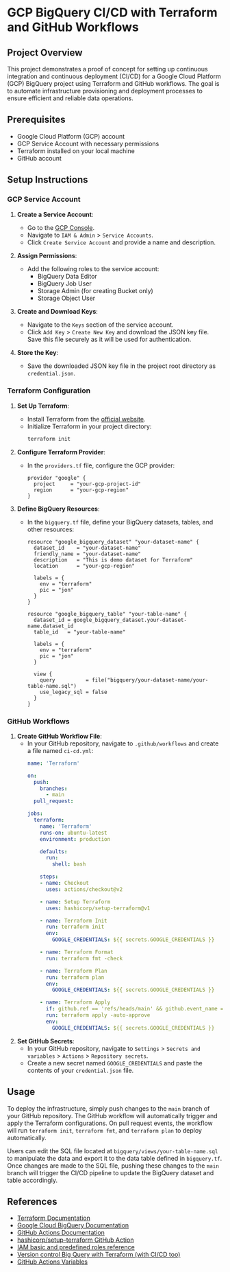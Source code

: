 # GCP BigQuery CI/CD with Terraform and GitHub Workflows

## Project Overview
This project demonstrates a proof of concept for setting up continuous integration and continuous deployment (CI/CD) for a Google Cloud Platform (GCP) BigQuery project using Terraform and GitHub workflows. The goal is to automate infrastructure provisioning and deployment processes to ensure efficient and reliable data operations.

## Prerequisites
- Google Cloud Platform (GCP) account
- GCP Service Account with necessary permissions
- Terraform installed on your local machine
- GitHub account

## Setup Instructions

### GCP Service Account
1. **Create a Service Account**:
   - Go to the [GCP Console](https://console.cloud.google.com/).
   - Navigate to `IAM & Admin` > `Service Accounts`.
   - Click `Create Service Account` and provide a name and description.

2. **Assign Permissions**:
   - Add the following roles to the service account:
     - BigQuery Data Editor
     - BigQuery Job User
     - Storage Admin (for creating Bucket only)
     - Storage Object User

3. **Create and Download Keys**:
   - Navigate to the `Keys` section of the service account.
   - Click `Add Key` > `Create New Key` and download the JSON key file. Save this file securely as it will be used for authentication.

4. **Store the Key**:
   - Save the downloaded JSON key file in the project root directory as `credential.json`.

### Terraform Configuration
1. **Set Up Terraform**:
   - Install Terraform from the [official website](https://www.terraform.io/downloads.html).
   - Initialize Terraform in your project directory:
     ```bash
     terraform init
     ```

2. **Configure Terraform Provider**:
   - In the `providers.tf` file, configure the GCP provider:
     ```hcl
     provider "google" {
       project     = "your-gcp-project-id"
       region      = "your-gcp-region"
     }
     ```

3. **Define BigQuery Resources**:
   - In the `bigquery.tf` file, define your BigQuery datasets, tables, and other resources:
     ```hcl
     resource "google_bigquery_dataset" "your-dataset-name" {
       dataset_id    = "your-dataset-name"
       friendly_name = "your-dataset-name"
       description   = "This is demo dataset for Terraform"
       location      = "your-gcp-region"

       labels = {
         env = "terraform"
         pic = "jon"
       }
     }

     resource "google_bigquery_table" "your-table-name" {
       dataset_id = google_bigquery_dataset.your-dataset-name.dataset_id
       table_id   = "your-table-name"

       labels = {
         env = "terraform"
         pic = "jon"
       }

       view {
         query          = file("bigquery/your-dataset-name/your-table-name.sql")
         use_legacy_sql = false
       }
     }
     ```


### GitHub Workflows
1. **Create GitHub Workflow File**:
   - In your GitHub repository, navigate to `.github/workflows` and create a file named `ci-cd.yml`:
     ```yaml
     name: 'Terraform'

     on:
       push:
         branches:
           - main
       pull_request:

     jobs:
       terraform:
         name: 'Terraform'
         runs-on: ubuntu-latest
         environment: production

         defaults:
           run:
             shell: bash

         steps:
         - name: Checkout
           uses: actions/checkout@v2

         - name: Setup Terraform
           uses: hashicorp/setup-terraform@v1

         - name: Terraform Init
           run: terraform init
           env:
             GOOGLE_CREDENTIALS: ${{ secrets.GOOGLE_CREDENTIALS }}

         - name: Terraform Format
           run: terraform fmt -check

         - name: Terraform Plan
           run: terraform plan
           env:
             GOOGLE_CREDENTIALS: ${{ secrets.GOOGLE_CREDENTIALS }}

         - name: Terraform Apply
           if: github.ref == 'refs/heads/main' && github.event_name == 'push'
           run: terraform apply -auto-approve
           env:
             GOOGLE_CREDENTIALS: ${{ secrets.GOOGLE_CREDENTIALS }}
     ```
2. **Set GitHub Secrets**:
   - In your GitHub repository, navigate to `Settings` > `Secrets and variables` > `Actions` > `Repository secrets`.
   - Create a new secret named `GOOGLE_CREDENTIALS` and paste the contents of your `credential.json` file.

## Usage
To deploy the infrastructure, simply push changes to the `main` branch of your GitHub repository. The GitHub workflow will automatically trigger and apply the Terraform configurations. On pull request events, the workflow will run `terraform init`, `terraform fmt`, and `terraform plan` to deploy automatically.

Users can edit the SQL file located at `bigquery/views/your-table-name.sql` to manipulate the data and export it to the data table defined in `bigquery.tf`. Once changes are made to the SQL file, pushing these changes to the `main` branch will trigger the CI/CD pipeline to update the BigQuery dataset and table accordingly.

## References
- [Terraform Documentation](https://www.terraform.io/docs/index.html)
- [Google Cloud BigQuery Documentation](https://cloud.google.com/bigquery/docs)
- [GitHub Actions Documentation](https://docs.github.com/en/actions)
- [hashicorp/setup-terraform GitHub Action](https://github.com/hashicorp/setup-terraform)
- [IAM basic and predefined roles reference](https://cloud.google.com/iam/docs/understanding-roles)
- [Version control Big Query with Terraform (with CI/CD too)](https://towardsdatascience.com/version-control-big-query-with-terraform-with-ci-cd-too-a4bbffb25ad9)
- [GitHub Actions Variables](https://docs.github.com/en/actions/writing-workflows/choosing-what-your-workflow-does/variables#default-environment-variables)